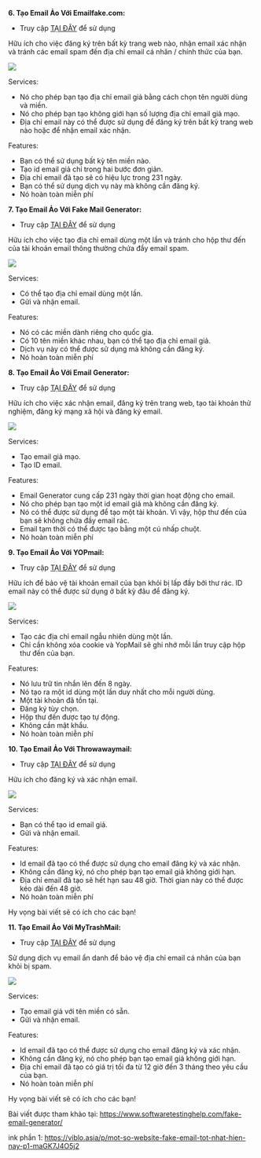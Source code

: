 **6. Tạo Email Ảo Với Emailfake.com:**
 
 - Truy cập [TẠI ĐÂY](https://emailfake.com/) để sử dụng
 
 Hữu ích cho việc đăng ký trên bất kỳ trang web nào, nhận email xác nhận và tránh các email spam đến địa chỉ email cá nhân / chính thức của bạn.
 
![](https://images.viblo.asia/c41416c3-e420-4967-987c-a46479e201a1.png)

Services:

- Nó cho phép bạn tạo địa chỉ email giả bằng cách chọn tên người dùng và miền.
- Nó cho phép bạn tạo không giới hạn số lượng địa chỉ email giả mạo.
- Địa chỉ email này có thể được sử dụng để đăng ký trên bất kỳ trang web nào hoặc để nhận email xác nhận.

Features:

- Bạn có thể sử dụng bất kỳ tên miền nào.
- Tạo id email giả chỉ trong hai bước đơn giản.
- Địa chỉ email đã tạo sẽ có hiệu lực trong 231 ngày.
- Bạn có thể sử dụng dịch vụ này mà không cần đăng ký.
- Nó hoàn toàn miễn phí

**7. Tạo Email Ảo Với Fake Mail Generator:**
 
 - Truy cập [TẠI ĐÂY](http://www.fakemailgenerator.com/) để sử dụng
 
 Hữu ích cho việc tạo địa chỉ email dùng một lần và tránh cho hộp thư đến của tài khoản email thông thường chứa đầy email spam.
 
![](https://images.viblo.asia/2786740d-4780-4d0b-bee8-96ddb2877597.png)

Services:

- Có thể tạo địa chỉ email dùng một lần.
- Gửi và nhận email.

Features:

- Nó có các miền dành riêng cho quốc gia.
- Có 10 tên miền khác nhau, bạn có thể tạo địa chỉ email giả.
- Dịch vụ này có thể được sử dụng mà không cần đăng ký.
- Nó hoàn toàn miễn phí

**8. Tạo Email Ảo Với Email Generator:**
 
 - Truy cập [TẠI ĐÂY](https://generator.email/) để sử dụng
 
 Hữu ích cho việc xác nhận email, đăng ký trên trang web, tạo tài khoản thử nghiệm, đăng ký mạng xã hội và đăng ký email.
 
![](https://images.viblo.asia/c0eb49fd-a317-4c4a-a547-b19b9e70fc49.png)

Services:

- Tạo email giả mạo.
- Tạo ID email.

Features:

- Email Generator cung cấp 231 ngày thời gian hoạt động cho email.
- Nó cho phép bạn tạo một id email giả mà không cần đăng ký.
- Nó có thể được sử dụng để tạo một tài khoản. Vì vậy, hộp thư đến của bạn sẽ không chứa đầy email rác.
- Email tạm thời có thể được tạo bằng một cú nhấp chuột.
- Nó hoàn toàn miễn phí

**9. Tạo Email Ảo Với YOPmail:**
 
 - Truy cập [TẠI ĐÂY](http://www.yopmail.com/en/email-generator.php) để sử dụng
 
 Hữu ích để bảo vệ tài khoản email của bạn khỏi bị lấp đầy bởi thư rác. ID email này có thể được sử dụng ở bất kỳ đâu để đăng ký.
 
![](https://images.viblo.asia/3e57fddc-89ea-4b0a-80cd-f1d6c717c241.png)

Services:

- Tạo các địa chỉ email ngẫu nhiên dùng một lần.
- Chỉ cần không xóa cookie và YopMail sẽ ghi nhớ mỗi lần truy cập hộp thư đến của bạn.

Features:

- Nó lưu trữ tin nhắn lên đến 8 ngày.
- Nó tạo ra một id dùng một lần duy nhất cho mỗi người dùng.
- Một tài khoản đã tồn tại.
- Đăng ký tùy chọn.
- Hộp thư đến được tạo tự động.
- Không cần mật khẩu.
- Nó hoàn toàn miễn phí

**10. Tạo Email Ảo Với Throwawaymail:**
 
 - Truy cập [TẠI ĐÂY](https://www.throwawaymail.com/) để sử dụng
 
 Hữu ích cho đăng ký và xác nhận email.
 
![](https://images.viblo.asia/0425b5c4-0927-4f50-b57a-a7c2d9ebd893.png)

Services:

- Bạn có thể tạo id email giả.
- Gửi và nhận email.

Features:

- Id email đã tạo có thể được sử dụng cho email đăng ký và xác nhận.
- Không cần đăng ký, nó cho phép bạn tạo email giả không giới hạn.
- Địa chỉ email đã tạo sẽ hết hạn sau 48 giờ. Thời gian này có thể được kéo dài đến 48 giờ.
- Nó hoàn toàn miễn phí

Hy vọng bài viết sẽ có ích cho các bạn!

**11. Tạo Email Ảo Với MyTrashMail:**
 
 - Truy cập [TẠI ĐÂY](http://www.mytrashmail.com/) để sử dụng
 
 Sử dụng dịch vụ email ẩn danh để bảo vệ địa chỉ email cá nhân của bạn khỏi bị spam.
 
![](https://images.viblo.asia/3f44d93d-5556-4292-865b-832752f7d702.png)

Services:

- Tạo email giả với tên miền có sẵn.
- Gửi và nhận email.

Features:

- Id email đã tạo có thể được sử dụng cho email đăng ký và xác nhận.
- Không cần đăng ký, nó cho phép bạn tạo email giả không giới hạn.
- Địa chỉ email đã tạo có giá trị tối đa từ 12 giờ đến 3 tháng theo yêu cầu của bạn.
- Nó hoàn toàn miễn phí

Hy vọng bài viết sẽ có ích cho các bạn!

Bài viết được tham khảo tại: https://www.softwaretestinghelp.com/fake-email-generator/

ink phần 1: https://viblo.asia/p/mot-so-website-fake-email-tot-nhat-hien-nay-p1-maGK7J4O5j2